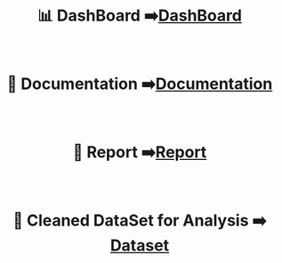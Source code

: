 
 &nbsp;<h1 align="center">:bar_chart:  DashBoard ➡️[DashBoard](https://yossef-80-python-task-slash-dashboard-bzekda.streamlit.app/)  </h1>

 &nbsp;<h1 align="center">:file_folder:  Documentation   ➡️[Documentation](https://github.com/Yossef-80/python_task_slash/blob/master/document.pdf)</h1>
 &nbsp;<h1 align="center"> :page_facing_up: Report  ➡️[Report](https://github.com/Yossef-80/python_task_slash/blob/master/Amazon%20Sales%20Report.pdf)</h1>
 &nbsp;<h1 align="center"> :page_with_curl: Cleaned DataSet for Analysis  ➡️ [Dataset](https://github.com/Yossef-80/python_task_slash/blob/master/AmazonSalesReport_cleaned.csv)</h1>
